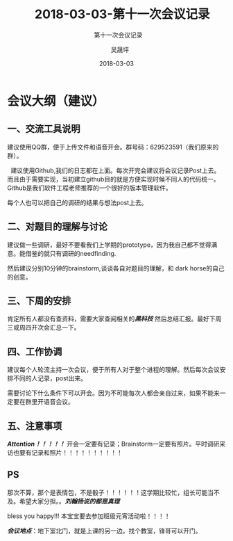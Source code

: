 ﻿---
layout:     post
title:      2018-03-03-第十一次会议记录
subtitle:   第十一次会议记录
date:       2018-03-03
author:     吴晟坪
header-img: img/Meeting_Record_bg.jpg
catalog: true
tags:
    - Meeting
---
# 会议大纲（建议）


## 一、交流工具说明


建议使用QQ群，便于上传文件和语音开会。群号码：629523591（我们原来的群）。

   
建议使用Github,我们的日志都在上面。每次开完会建议将会议记录Post上去。而且由于需要实现，当初建立github目的就是方便实现时候不同人的代码统一。Github是我们软件工程老师推荐的一个很好的版本管理软件。


每个人也可以把自己的调研的结果与想法post上去。

## 二、对题目的理解与讨论

建议做一些调研，最好不要看我们上学期的prototype，因为我自己都不觉得满意。能借鉴的就只有调研的needfinding.

然后建议分别10分钟的brainstorm,谈谈各自对题目的理解，和 dark horse的自己的创意。

## 三、下周的安排

肯定所有人都没有查资料，需要大家查阅相关的***黑科技*** 然后总结汇报。最好下周三或周四开次会汇总一下。

## 四、工作协调

建议每个人轮流主持一次会议，便于所有人对于整个进程的理解。然后每次会议安排不同的人记录，post出来。

需要讨论下什么条件下可以开会。因为不可能每次人都会亲自过来，如果不能来一定要在群里开语音会议。

## 五、注意事项

***Attention！！！！！*** 开会一定要有记录；Brainstorm一定要有照片。平时调研采访也要有记录和照片！！！！！！！！！！

## PS

那次不算，那个是表情包，不是骰子！！！！！！这学期比较忙，组长可能当不及。希望大家分担。。***刘翰扬说的都是真理***

bless you happy!!! 本宝宝要去参加班级元宵活动啦！！！！

***会议地点***：地下室北门，就是上课的另一边。找个教室，锋哥可以开门。
       
